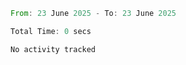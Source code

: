 <!--START_SECTION:waka-->

```rust
From: 23 June 2025 - To: 23 June 2025

Total Time: 0 secs

No activity tracked
```

<!--END_SECTION:waka-->
